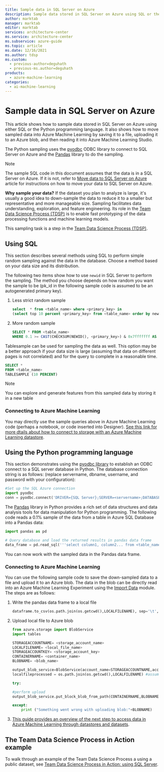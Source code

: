 ```yaml
---
title: Sample data in SQL Server on Azure
description: Sample data stored in SQL Server on Azure using SQL or the Python programming language, then move it to Azure Machine Learning.
author: marktab
manager: marktab
editor: marktab
services: architecture-center
ms.service: architecture-center
ms.subservice: azure-guide
ms.topic: article
ms.date: 12/16/2021
ms.author: tdsp
ms.custom:
  - previous-author=deguhath
  - previous-ms.author=deguhath
products:
  - azure-machine-learning
categories:
  - ai-machine-learning
---
```

# Sample data in SQL Server on Azure

This article shows how to sample data stored in SQL Server on Azure using either SQL or the Python programming language. It also shows how to move sampled data into Azure Machine Learning by saving it to a file, uploading it to an Azure blob, and then reading it into Azure Machine Learning Studio.

The Python sampling uses the [pyodbc](https://code.google.com/p/pyodbc/) ODBC library to connect to SQL Server on Azure and the [Pandas](https://pandas.pydata.org/) library to do the sampling.

> [!NOTE]
> The sample SQL code in this document assumes that the data is in a SQL Server on Azure. If it is not, refer to [Move data to SQL Server on Azure](move-sql-server-virtual-machine.md) article for instructions on how to move your data to SQL Server on Azure.
>
>

**Why sample your data?** If the dataset you plan to analyze is large, it's usually a good idea to down-sample the data to reduce it to a smaller but representative and more manageable size. Sampling facilitates data understanding, exploration, and feature engineering. Its role in the [Team Data Science Process (TDSP)](/azure/machine-learning/team-data-science-process/) is to enable fast prototyping of the data processing functions and machine learning models.

This sampling task is a step in the [Team Data Science Process (TDSP)](/azure/machine-learning/team-data-science-process/).

## <a name="SQL"></a>Using SQL
This section describes several methods using SQL to perform simple random sampling against the data in the database. Choose a method based on your data size and its distribution.

The following two items show how to use `newid` in SQL Server to perform the sampling. The method you choose depends on how random you want the sample to be (pk_id in the following sample code is assumed to be an autogenerated primary key).

1. Less strict random sample

    ```sql
    select  * from <table_name> where <primary_key> in 
    (select top 10 percent <primary_key> from <table_name> order by newid())
    ```

2. More random sample

    ```sql
    SELECT * FROM <table_name>
    WHERE 0.1 >= CAST(CHECKSUM(NEWID(), <primary_key>) & 0x7fffffff AS float)/ CAST (0x7fffffff AS int)
    ```

Tablesample can be used for sampling the data as well. This option may be a better approach if your data size is large (assuming that data on different pages is not correlated) and for the query to complete in a reasonable time.

```sql
SELECT *
FROM <table_name> 
TABLESAMPLE (10 PERCENT)
```

> [!NOTE]
> You can explore and generate features from this sampled data by storing it in a new table
>
>

### <a name="sql-aml"></a>Connecting to Azure Machine Learning
You may directly use the sample queries above in Azure Machine Learning code (perhaps a notebook, or code inserted into Designer).  [See this link for more dtails about how to connect to storage with an Azure Machine Learning datastore](/azure/machine-learning/concept-data#connect-to-storage-with-datastores).

## <a name="python"></a>Using the Python programming language
This section demonstrates using the [pyodbc library](https://code.google.com/p/pyodbc/) to establish an ODBC connect to a SQL server database in Python. The database connection string is as follows: (replace servername, dbname, username, and password with your configuration):

```python
#Set up the SQL Azure connection
import pyodbc    
conn = pyodbc.connect('DRIVER={SQL Server};SERVER=<servername>;DATABASE=<dbname>;UID=<username>;PWD=<password>')
```

The [Pandas](https://pandas.pydata.org/) library in Python provides a rich set of data structures and data analysis tools for data manipulation for Python programming. The  following code reads a 0.1% sample of the data from a table in Azure SQL Database into a Pandas data:

```python
import pandas as pd

# Query database and load the returned results in pandas data frame
data_frame = pd.read_sql('''select column1, column2... from <table_name> tablesample (0.1 percent)''', conn)
```

You can now work with the sampled data in the Pandas data frame.

### <a name="python-aml"></a>Connecting to Azure Machine Learning
You can use the following sample code to save the down-sampled data to a file and upload it to an Azure blob. The data in the blob can be directly read into an Azure Machine Learning Experiment using the [Import Data][import-data] module. The steps are as follows:

1. Write the pandas data frame to a local file

    ```python
    dataframe.to_csv(os.path.join(os.getcwd(),LOCALFILENAME), sep='\t', encoding='utf-8', index=False)
    ```

2. Upload local file to Azure blob

    ```python
    from azure.storage import BlobService
    import tables

    STORAGEACCOUNTNAME= <storage_account_name>
    LOCALFILENAME= <local_file_name>
    STORAGEACCOUNTKEY= <storage_account_key>
    CONTAINERNAME= <container_name>
    BLOBNAME= <blob_name>

    output_blob_service=BlobService(account_name=STORAGEACCOUNTNAME,account_key=STORAGEACCOUNTKEY)    
    localfileprocessed = os.path.join(os.getcwd(),LOCALFILENAME) #assuming file is in current working directory

    try:

    #perform upload
    output_blob_service.put_block_blob_from_path(CONTAINERNAME,BLOBNAME,localfileprocessed)

    except:            
        print ("Something went wrong with uploading blob:"+BLOBNAME)
    ```

3. [This guide provides an overview of the next step to access data in Azure Machine Learning through datastores and datasets](/azure/machine-learning/concept-data).

## The Team Data Science Process in Action example

To walk through an example of the Team Data Science Process a using a public dataset, see [Team Data Science Process in Action: using SQL Server](/azure/architecture/data-science-process/overview).

[import-data]: /azure/machine-learning/studio-module-reference/import-data